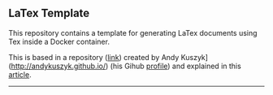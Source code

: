 ## LaTex Template

This repository contains a template for generating LaTex documents using Tex inside a Docker container.

This is based in a repository ([link](https://gitlab.com/akuszyk/template)) created by Andy Kuszyk](http://andykuszyk.github.io/) (his Gihub [profile](https://github.com/andykuszyk)) and explained in this [article](http://andykuszyk.github.io/2020-05-19-latex-deployment-pipeline.html).

---

